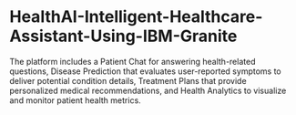 # HealthAI-Intelligent-Healthcare-Assistant-Using-IBM-Granite
The platform includes a Patient Chat for answering health-related questions, Disease Prediction that evaluates user-reported symptoms to deliver potential condition details, Treatment Plans that provide personalized medical recommendations, and Health Analytics to visualize and monitor patient health metrics.
